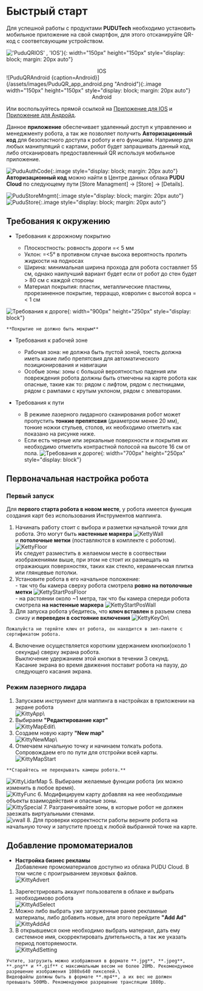 # Быстрый старт

Для успешной работы с продуктами **PUDUTech** необходимо установить мобильное приложение на свой смартфон, для этого отсканируйте QR-код с соответсвующим устройством.

!['PuduQRIOS' , 'IOS'}](/assets/images/PuduQR_app_ios.png "ios"){: width="150px" height="150px" style="display: block; margin: 20px auto"}
<center>IOS</center>
![PuduQRAndroid {caption=Android}](/assets/images/PuduQR_app_android.png "Android"){:.image  width="150px" height="150px" style="display: block; margin: 20px auto"}
<center>Android</center>

Или воспользуйтесь прямой ссылкой на [Приложение для IOS](https://apps.apple.com/app/id1598340894) и [Приложение для Андройд](https://business-hongkong-apk.oss-cn-hongkong.aliyuncs.com/apk/prod/PuduLink.apk).


Данное **приложение** обеспечивает удаленный доступ к управлению и менеджменту робота, а так же позволяет получить **Авторизационный код** для безопастного доступа к роботу и его функциям.
Например для любых манипуляций с картами, робот будет запрашивать данный код, либо отсканировать предоставленный QR используя мобильное приложение.

![PuduAuthCode](/assets/images/Pudu_AuthCode.png){:.image style="display: block; margin: 20px auto"}\
**Авторизационный код** можно найти в Центре данных облака **PUDU Cloud** по следующему пути [Store Managment] -> [Store] -> [Details].

![PuduStoreMngmt](/assets/images/Pudu_storemenagment.png){:.image style="display: block; margin: 20px auto"}
![PuduStore](/assets/images/Pudu_StoreDetails.png){:.image style="display: block; margin: 20px auto"}


## Требования к окружению

- Требования к дорожному покрытию

	* Плоскостность: ровность дороги =< 5 мм
	* Уклон: =<5° в противном случае высока вероятность пролить жидкости на подносах
	* Ширина: минимальная ширина прохода для робота составляет 55 см, однако наилучший вариант будет если от робот до стен будет > 80 см с каждой стороны
	* Материал покрытия: пластик, металлические пластины, прорезиненное покрытие, терраццо, ковролин с высотой ворса =< 1 см

![Требования к дороге](/assets/images/bella1.png){: width="900px" height="250px" style="display: block"}

```warning
**Покрытие не должно быть мокрым**
```
- Требования к рабочей зоне

	* Рабочая зона: не должна быть пустой зоной, тоесть должна иметь какие либо препятсвия для автоматического позиционирования и навигации
	* Особые зоны: зоны с большой вероятностью падения или повреждения робота должны быть отмечены на карте робота как опасные, такие как то: рядом с лифтом, рядом с лестницами, рядом с рампами с крутым уклоном, рядом с элеваторами.

- Требования к пути

	* В режиме лазерного лидарного сканирования робот может пропустить **тонкие препятсвия** (диаметром менее 20 мм), тонкие ножки стульев, столов, их необходимо отметить как показано на рисунке ниже.
![]()
	* Если есть черные или зеркальные поверхности и покрытия их необходимо отметить контрастной полосой на высоте 16 см от пола.
![Требования к дороге](/assets/images/bella2.png){: width="700px" height="250px" style="display: block"}

## Первоначальная настройка робота

### Первый запуск

Для **первого старта робота в новом месте**, у робота имеется функция создания карт без использования Инструментов маппинга.
1. Начинать работу стоит с выбора и разметки начальной точки для робота. Это могут быть **настенные маркера**
		![KettyWall](/assets/images/Ketty_wall.png)\
 	и **потолочные метки** (поставляются в комплекте с роботом).\
		![KettyFloor](/assets/images/Ketty_floor.png)\
	Их следует разместить в желаемом месте в соотвествии изображениями выше, при этом не стоит их размещать на отражающих 		поверхностях, таких как стекло, керамическая плитка или глянцевые потолки.
2. Установите робота в его начальное положение:\
		- так что бы камера сверху робота смотрела **ровно на потолочные метки**
	![KettyStartPosFloor](/assets/images/Ketty_StartPos_Floor.png)\
		- на растоянии около ~1 метра, так что бы камера спереди робота смотрела **на настенные маркера**
	![KettyStartPosWall](/assets/images/Ketty_StartPos_Wall.png)
3. Для запуска робота убедитесь, что **ключ вставлен** в разъем слева снизу и **переведен в состояние включения**
	![KettyKeyOn](/assets/images/Ketty_Key.png)\
```warning
Пожалуйста не теряйте ключ от робота, он находится в зип-пакете с сертификатом робота.
```
4. Включение осуществляется коротким удержанием кнопки(около 1 секунды) сверху экрана робота.\
		Выключение удержанием этой кнопки в течении 3 секунд.\
		Касание экрана во время движения поставит робота на паузу, до следующего касания экрана.

### Режим лазерного лидара

1. Запускаем инструмент для маппинга в настройках в приложении на экране робота \
		![KittyApp](/assets/images/Kitty_AppSettings.png)\
2. Выбираем **"Редактирование карт"**\
		![KittyMapEdit](/assets/images/Kitty_mapedit.png)\
3. Создаем новую карту **"New map"**\
		![KittyNewMap](/assets/images/Kitty_newmap.png)\
4. Отмечаем начальную точку и начинаем толкать робота. Сопровождаем его по пути для отстройки всей карты.\
		![KittyMapStart](/assets/images/Kitty_carrymapping.png)

```warning
**Старайтесь не перекрывать камеры робота.**
```

![KittyLidarMap](/assets/images/Kitty_lidarmapping.png)
5. Выбираем желаемые функции робота (их можно изменить в любое время).\
		![KittyFunc](/assets/images/Kitty_function.png) 
6. Модифицируем карту добавляя на нее необходимые объекты взаимодействия и опасные зоны.\
		![KittySpecial](/assets/images/Kitty_app_specialelements.png)
7. Разграничивайте зоны, в которые робот не должен заезжать виртуальными стенами.\
		![vwall](/assets/images/Kitty_vwall.png)
8. Для проверки корректности работы верните робота на начальную точку и запустите проезд к любой выбранной точке на карте.

## Добавление промоматериалов

* **Настройка бизнес рекламы**\
Добавление промоматериалов доступно из облака PUDU Cloud. В том числе с проигрыванием звуковых файлов.\
	![KittyAdvert](/assets/images/Kitty_promoscreen.png)
1. Зарегестрировать аккаунт пользователя в облаке и выбрать необходимово робота\
	![KittyAdSelect](/assets/images/Kitty_ad.png)
2. Можно либо выбрать уже загруженные ранее рекламные материалы, либо добавить новые, для этого перейдите **"Add Ad"**\
	![KittyAddAd](/assets/images/Kitty_advertising.png)
3. В открывшемся окне необходимо выбрать материал, дать ему системное имя, скорректировать длительность, а так же указать период повторяемости.\
		![KittyAdSetting](/assets/images/Kitty_ad_setting.png)

```warning
Учтите, загрузить можно изображения в формате **.jpg**, **.jpeg**, **.png** и **.gif** с максимальным весом не более 20Mb. Рекомендуемое разрешение изображения 1080х640 пикселей.\
Видеофайлы должны быть в формате **.mp4**, а их вес не должен превышать 500Mb. Рекомендуемое разрешение трансляции 1080p.
```
